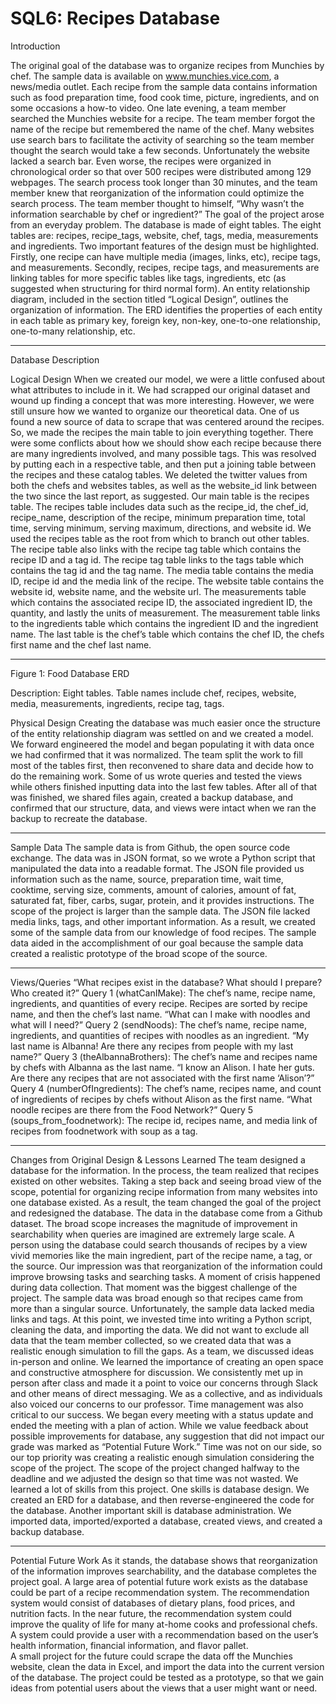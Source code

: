 # SQL6: Recipes Database


Introduction

The original goal of the database was to organize recipes from Munchies by chef. The sample data is available on www.munchies.vice.com, a news/media outlet. Each recipe from the sample data contains information such as food preparation time, food cook time, picture, ingredients, and on some occasions a how-to video. 
	One late evening, a team member searched the Munchies website for a recipe. The team member forgot the name of the recipe but remembered the name of the chef. Many websites use search bars to facilitate the activity of searching so the team member thought the search would take a few seconds. Unfortunately the website lacked a search bar. Even worse, the recipes were organized in chronological order so that over 500 recipes were distributed among 129 webpages. The search process took longer than 30 minutes, and the team member knew that reorganization of the information could optimize the search process. The team member thought to himself, “Why wasn’t the information searchable by chef or ingredient?” The goal of the project arose from an everyday problem. 
The database is made of eight tables. The eight tables are: recipes, recipe_tags, website, chef, tags, media, measurements and ingredients. Two important features of the design must be highlighted. Firstly, one recipe can have multiple media (images, links, etc), recipe tags, and measurements. Secondly, recipes, recipe tags, and measurements are linking tables for more specific tables like tags, ingredients, etc (as suggested when structuring for third normal form). An entity relationship diagram, included in the section titled “Logical Design”, outlines the organization of information. The ERD identifies the properties of each entity in each table as primary key, foreign key, non-key, one-to-one relationship, one-to-many relationship, etc.

---------
 
Database Description

Logical Design
	When we created our model, we were a little confused about what attributes to include in  it. We had scrapped our original dataset and wound up finding a concept that was more interesting. However, we were still unsure how we wanted to organize our theoretical data. One of us found a new source of data to scrape that was centered around the recipes. So, we made the recipes the main table to join everything together. There were some conflicts about how we should show each recipe because there are  many ingredients involved, and many possible tags. This was resolved by putting each in a respective table, and then put a joining table between the recipes and these catalog tables. We deleted the twitter values from both the chefs and websites tables, as well as the website_id link between the two since the last report, as suggested.
Our main table is the recipes table. The recipes table includes data such as the recipe_id, the chef_id, recipe_name, description of the recipe, minimum preparation time, total time, serving minimum, serving maximum, directions, and website id. We used the recipes table as the root from which to branch out other tables. The recipe table also links with the recipe tag table which contains the recipe ID and a tag id. The recipe tag table links to the tags table which contains the tag id and the tag name. The media table contains the media ID, recipe id and the media link of the recipe. The website table contains the website id, website name, and the website url. The measurements table which contains the associated recipe ID, the associated ingredient ID, the quantity, and lastly the units of measurement. The measurement table links to the ingredients table which contains the ingredient ID and the ingredient name. The last table is the chef’s table which contains the chef ID, the chefs first name and the chef last name.


------------

Figure 1: Food Database ERD
 
Description: Eight tables. Table names include chef, recipes, website, media, measurements, ingredients, recipe tag, tags.

Physical Design 
Creating the database was much easier once the structure of the entity relationship diagram was settled on and we created a model. We forward engineered the model and began populating it with data once we had confirmed that it was normalized. The team split the work to fill most of the tables first, then reconvened to share data and decide how to do the remaining work. Some of us wrote queries and tested the views while others finished inputting data into the last few tables. After all of that was finished, we shared files again, created a backup database, and confirmed that our structure, data, and views were intact when we ran the backup to recreate the database.

------

Sample Data
	The sample data is from Github, the open source code exchange. The data was in JSON format, so we wrote a Python script that manipulated the data into a readable format. The JSON file provided us information such as the name, source, preparation time, wait time, cooktime, serving size, comments, amount of calories, amount of fat, saturated fat, fiber, carbs, sugar, protein, and it provides instructions. The scope of the project is larger than the sample data. The JSON file lacked media links, tags, and other important information. As a result, we created some of the sample data from our knowledge of food recipes. The sample data aided in the accomplishment of our goal because the sample data created a realistic prototype of the broad scope of the source. 

--------

Views/Queries
“What recipes exist in the database? What should I prepare? Who created it?”
Query 1 (whatCanIMake): The chef’s name, recipe name, ingredients, and quantities of every recipe.  Recipes are sorted by recipe name, and then the chef’s last name. 
“What can I make with noodles and what will I need?”
Query 2 (sendNoods): The chef’s name, recipe name, ingredients, and quantities of recipes with noodles as an ingredient. 
“My last name is Albanna! Are there any recipes from people with my last name?”
Query 3 (theAlbannaBrothers): The chef’s name and recipes name by chefs with Albanna as the last name.
“I know an Alison. I hate her guts. Are there any recipes that are not associated with the first name ‘Alison’?”
Query 4 (numberOfIngredients): The chef’s name, recipes name, and count of ingredients of recipes by chefs without Alison as the first name.
“What noodle recipes are there from the Food Network?”
Query 5 (soups_from_foodnetwork): The recipe id, recipes name, and media link of recipes from foodnetwork with soup as a tag.

 

--------
 
Changes from Original Design & Lessons Learned
The team designed a database for the information. In the process, the team realized that recipes existed on other websites. Taking a step back and seeing broad view of the scope, potential for organizing recipe information from many websites into one database existed. As a result, the team changed the goal of the project and redesigned the database. The data in the database come from a Github dataset. The broad scope increases the magnitude of improvement in searchability when queries are imagined are extremely large scale. A person using the database could search thousands of recipes by a view vivid memories like the main ingredient, part of the recipe name, a tag, or the source. Our impression was that reorganization of the information could improve browsing tasks and searching tasks. 
A moment of crisis happened during data collection. That moment was the biggest challenge of the project. The sample data was broad enough so that recipes came from more than a singular source. Unfortunately, the sample data lacked media links and tags. At this point, we invested time into writing a Python script, cleaning the data, and importing the data. We did not want to exclude all data that the team member collected, so we created data that was a realistic enough simulation to fill the gaps.
	As a team, we discussed ideas in-person and online. We learned the importance of creating an open space and constructive atmosphere for discussion. We consistently met up in person after class and made it a point to voice our concerns through Slack and other means of direct messaging. We as a collective, and as individuals also voiced our concerns to our professor. Time management was also critical to our success.  We began every meeting with a status update and ended the meeting with a plan of action. 
While we value feedback about possible improvements for database, any suggestion that did not impact our grade was marked as “Potential Future Work.” Time was not on our side, so our top priority was creating a realistic enough simulation considering the scope of the project. The scope of the project changed halfway to the deadline and we adjusted the design so that time was not wasted.
	We learned a lot of skills from this project. One skills is database design. We created an ERD for a database, and then reverse-engineered the code for the database. Another important skill is database administration. We imported data, imported/exported a database, created views, and created a backup database. 
 
 -----------
 
Potential Future Work
As it stands, the database shows that reorganization of the information improves searchability, and the database completes the project goal. A large area of potential future work exists as the database could be part of a recipe recommendation system. The recommendation system would consist of databases of dietary plans, food prices, and nutrition facts. In the near future, the recommendation system could improve the quality of life for many at-home cooks and professional chefs. A system could provide a user with a recommendation based on the user’s health information, financial information, and flavor pallet. 	
	A small project for the future could scrape the data off the Munchies website, clean the data in Excel, and import the data into the current version of the database. The project could be tested as a prototype, so that we gain ideas from potential users about the views that a user might want or need. 
